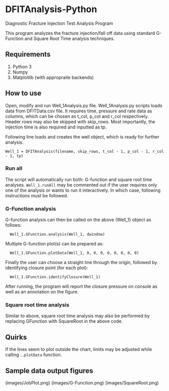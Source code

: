 # DFITAnalysis-Python
Diagnostic Fracture Injection Test Analysis Program

This program analyzes the fracture injection/fall off data using standard G-Function and Square Root Time analysis techniques. 

## Requirements
1. Python 3
2. Numpy
3. Matplotlib (with appropraite backends)

## How to use
Open, modify and run Well_1Analysis.py file. Well_1Analysis.py scripts loads data from DFITData.csv file. It requires time, pressure and rate data as columns, which can be chosen as t_col, p_col and r_col respectively. Header rows may also be skipped with skip_rows. Most importantly, the injection time is also required and inputted as tp.

Following line loads and creates the well object, which is ready for further analysis.
```
Well_1 = DFITAnalysis(filename, skip_rows, t_col - 1, p_col - 1, r_col - 1, tp)
```

### Run all
The script will automatically run both: G-function and square root time analyses. `Well_1.runAll` may be commented out if the user requires only one of the analysis or wants to run it interactively. In which case, following instructions must be followed.

### G-Function analysis
G-function analysis can then be called on the above (Well_1) object as follows:
```
  Well_1.GFunction.analysis(Well_1, dwindow)
```

Multiple G-function plot(s) can be prepared as:
```
  Well_1.GFunction.plotData(Well_1, 0, 0, 0, 0, 0, 0, 0, 0)
```

Finally the user can choose a straight line through the origin, followed by identifying closure point (for each plot):
```
  Well_1.GFunction.identifyClosure(Well_1)
```
  
After running, the program will report the closure pressure on console as well as an annotation on the figure.

### Square root time analysis
Similar to above, square root time analysis may also be performed by replacing GFunction with SquareRoot in the above code.

## Quirks
If the lines seem to plot outside the chart, limits may be adjusted while calling ...`plotData` function.

## Sample data output figures
(images/JobPlot.png)
(images/G-Function.png)
(images/SquareRoot.png)

